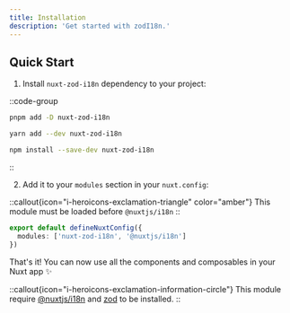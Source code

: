 ```yaml
---
title: Installation
description: 'Get started with zodI18n.'
---
```


## Quick Start

1. Install `nuxt-zod-i18n` dependency to your project:

::code-group
  ```bash [pnpm]
  pnpm add -D nuxt-zod-i18n
  ```
  ```bash [yarn]
  yarn add --dev nuxt-zod-i18n
  ```
  ```bash [npm]
  npm install --save-dev nuxt-zod-i18n
  ```
::

2. Add it to your `modules` section in your `nuxt.config`:

::callout{icon="i-heroicons-exclamation-triangle" color="amber"}
This module must be loaded before `@nuxtjs/i18n`
::

```ts [nuxt.config.ts]
export default defineNuxtConfig({
  modules: ['nuxt-zod-i18n', '@nuxtjs/i18n']
})
```

That's it! You can now use all the components and composables in your Nuxt app ✨

::callout{icon="i-heroicons-exclamation-information-circle"}
This module require [@nuxtjs/i18n](https://i18n.nuxtjs.org/) and [zod](https://zod.dev/) to be installed.
::
